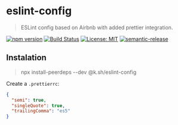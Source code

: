 # eslint-config

> ESLint config based on Airbnb with added prettier integration.

[![npm version](https://badge.fury.io/js/%40k.sh%2Feslint-config.svg)](https://badge.fury.io/js/%40k.sh%2Feslint-config)
[![Build Status](https://travis-ci.org/buz-zard/eslint-config.svg?branch=master)](https://travis-ci.org/buz-zard/eslint-config)
[![License: MIT](https://img.shields.io/badge/License-MIT-yellow.svg)](https://opensource.org/licenses/MIT)
[![semantic-release](https://img.shields.io/badge/%20%20%F0%9F%93%A6%F0%9F%9A%80-semantic--release-e10079.svg)](https://github.com/semantic-release/semantic-release)

## Instalation

> npx install-peerdeps --dev @k.sh/eslint-config

Create a `.prettierrc`:

```json
{
  "semi": true,
  "singleQuote": true,
  "trailingComma": "es5"
}
```
